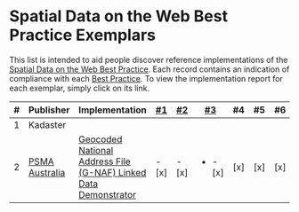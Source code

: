 # Spatial Data on the Web Best Practice Exemplars

This list is intended to aid people discover reference implementations of the [Spatial Data on the Web Best Practice](https://www.w3.org/TR/sdw-bp). Each record contains an indication of compliance with each [Best Practice](https://www.w3.org/TR/sdw-bp). To view the implementation report for each exemplar, simply click on its link.

| # | Publisher | Implementation | [#1](https://www.w3.org/TR/sdw-bp/#globally-unique-ids) | [#2](https://www.w3.org/TR/sdw-bp/#indexable-by-search-engines) | [#3](https://www.w3.org/TR/sdw-bp/#linking) | #4 | #5 | #6 | #7 | #8 | #9 | #10 | #11 | #12 | #13 | #14
---|---|---|---|---|---|---|---|---|---|---|---|---|---|---|---|---
| 1 | Kadaster |  |  |  |  |  |  |  |  |  |  |  |  |  |  |
| 2 | [PSMA Australia](www.psma.com.au) | [Geocoded National Address File (G-NAF) Linked Data Demonstrator](BP-exemplar-00002.md) | - [x] | - [x] | <ul><li>- [x] </li></ul> | [x] | [x] | [x] | [x] | [x] | [x] | [ ] | [ ] | [x] | [ ] | [ ]

